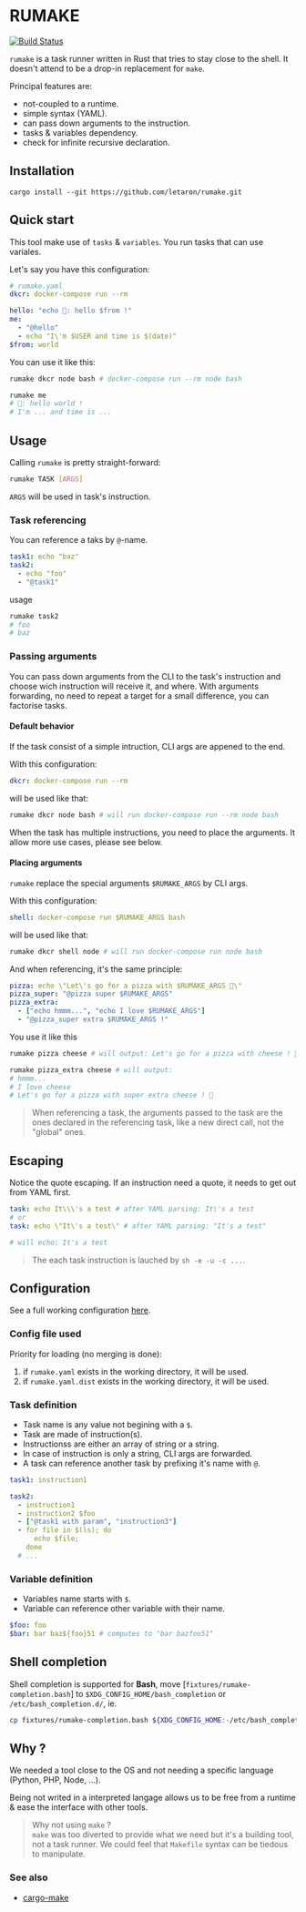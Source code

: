 # RUMAKE

[![Build Status](https://travis-ci.org/letaron/rumake.svg?branch=master)](https://travis-ci.org/letaron/rumake)

`rumake` is a task runner written in Rust that tries to stay close to the shell. It doesn't attend to be a drop-in replacement for `make`.

Principal features are:
- not-coupled to a runtime.
- simple syntax (YAML).
- can pass down arguments to the instruction.
- tasks & variables dependency.
- check for infinite recursive declaration.

## Installation

```shell
cargo install --git https://github.com/letaron/rumake.git
```

## Quick start

This tool make use of `tasks` & `variables`. You run tasks that can use variales.

Let's say you have this configuration:
```yaml
# rumake.yaml
dkcr: docker-compose run --rm

hello: "echo 🐄: hello $from !"
me:
  - "@hello"
  - echo "I\'m $USER and time is $(date)"
$from: world
```

You can use it like this:
```bash
rumake dkcr node bash # docker-compose run --rm node bash

rumake me
# 🐄: hello world !
# I'm ... and time is ...
```

## Usage

Calling `rumake` is pretty straight-forward:
```bash
rumake TASK [ARGS]
```

`ARGS` will be used in task's instruction.

### Task referencing

You can reference a taks by `@`-name.

```yaml
task1: echo "baz"
task2:
  - echo "foo"
  - "@task1"
```

usage
```bash
rumake task2
# foo
# baz
```

### Passing arguments

You can pass down arguments from the CLI to the task's instruction and choose wich instruction will receive it, and where.
With arguments forwarding, no need to repeat a target for a small difference, you can factorise tasks.


#### Default behavior

If the task consist of a simple intruction, CLI args are appened to the end.

With this configuration:
```yaml
dkcr: docker-compose run --rm
```

will be used like that:
```bash
rumake dkcr node bash # will run docker-compose run --rm node bash
```

When the task has multiple instructions, you need to place the arguments. It allow more use cases, please see below.

#### Placing arguments

`rumake` replace the special arguments `$RUMAKE_ARGS` by CLI args.

With this configuration:
```yaml
shell: docker-compose run $RUMAKE_ARGS bash
```

will be used like that:
```bash
rumake dkcr shell node # will run docker-compose run node bash
```

And when referencing, it's the same principle:
```yaml
pizza: echo \"Let\'s go for a pizza with $RUMAKE_ARGS 🍕\"
pizza_super: "@pizza super $RUMAKE_ARGS"
pizza_extra:
  - ["echo hmmm...", "echo I love $RUMAKE_ARGS"]
  - "@pizza_super extra $RUMAKE_ARGS !"
```

You use it like this
```bash
rumake pizza cheese # will output: Let's go for a pizza with cheese ! 🍕

rumake pizza_extra cheese # will output:
# hmmm...
# I love cheese
# Let's go for a pizza with super extra cheese ! 🍕
```
> When referencing a task, the arguments passed to the task are the ones declared in the referencing task, like a new direct call, not the "global" ones.

## Escaping

Notice the quote escaping. If an instruction need a quote, it needs to get out from YAML first.
```yaml
task: echo It\\\'s a test # after YAML parsing: It\'s a test
# or
task: echo \"It\'s a test\" # after YAML parsing: "It's a test"

# will echo: It's a test
```

> The each task instruction is lauched by `sh -e -u -c ...`.

## Configuration

See a full working configuration [here](fixtures/example.yaml).

### Config file used

Priority for loading (no merging is done):
1. if `rumake.yaml` exists in the working directory, it will be used.
2. if `rumake.yaml.dist` exists in the working directory, it will be used.

### Task definition

- Task name is any value not begining with a `$`.
- Task are made of instruction(s).
- Instructionss are either an array of string or a string.
- In case of instruction is only a string, CLI args are forwarded.
- A task can reference another task by prefixing it's name with `@`.

```yaml
task1: instruction1

task2:
  - instruction1
  - instruction2 $foo
  - ["@task1 with param", "instruction3"]
  - for file in $(ls); do
      echo $file;
    done
  # ...
```

### Variable definition

 - Variables name starts with `$`.
 - Variable can reference other variable with their name.

```yaml
$foo: foo
$bar: bar baz${foo}51 # computes to "bar bazfoo51"
```

## Shell completion

Shell completion is supported for **Bash**, move [`fixtures/rumake-completion.bash`] to `$XDG_CONFIG_HOME/bash_completion` or `/etc/bash_completion.d/`, ie.
```bash
cp fixtures/rumake-completion.bash ${XDG_CONFIG_HOME:-/etc/bash_completion.d/}/rumake
```

## Why ?

We needed a tool close to the OS and not needing a specific language (Python, PHP, Node, ...).

Being not writed in a interpreted langage allows us to be free from a runtime & ease the interface with other tools.

> Why not using `make` ? \
> `make` was too diverted to provide what we need but it's a building tool, not a task runner.
> We could feel that `Makefile` syntax can be tiedous to manipulate.

### See also

- [cargo-make](https://github.com/sagiegurari/cargo-make)
